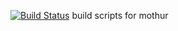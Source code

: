 [![Build Status](http://ci.sagrid.ac.za/buildStatus/icon?job=mothur-deploy)](http://ci.sagrid.ac.za/job/mothur-deploy)
build scripts for mothur
